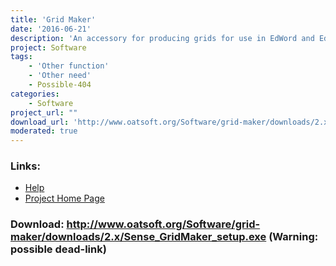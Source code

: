 ```yaml
---
title: 'Grid Maker'
date: '2016-06-21'
description: 'An accessory for producing grids for use in EdWord and EdWeb. This can provide a list of words or symbols for the user to choose from when writing, as well as pictures, effects and web addresses.'
project: Software
tags:
    - 'Other function'
    - 'Other need'
    - Possible-404
categories:
    - Software
project_url: ""
download_url: 'http://www.oatsoft.org/Software/grid-maker/downloads/2.x/Sense_GridMaker_setup.exe'
moderated: true
---
```



### Links:
- <a href="http://www.deafblindonline.org.uk/Grid_Editor_2_manual.doc">Help</a>
- <a href="http://www.deafblindonline.org.uk/">Project Home Page</a>

### Download: http://www.oatsoft.org/Software/grid-maker/downloads/2.x/Sense_GridMaker_setup.exe (Warning: possible dead-link)